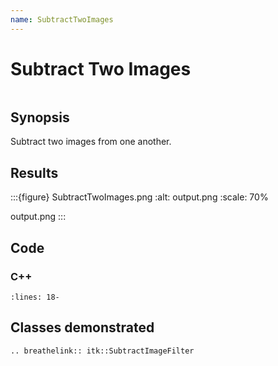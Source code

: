```yaml
---
name: SubtractTwoImages
---
```


# Subtract Two Images

```{index} single: SubtractImageFilter
```

## Synopsis

Subtract two images from one another.

## Results

:::{figure} SubtractTwoImages.png
:alt: output.png
:scale: 70%

output.png
:::

## Code

### C++

```{literalinclude} Code.cxx
:lines: 18-
```

## Classes demonstrated

```{eval-rst}
.. breathelink:: itk::SubtractImageFilter
```
